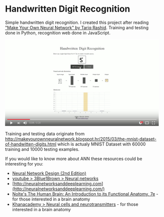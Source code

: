 # Handwritten Digit Recognition
Simple handwritten digit recognition. I created this project after reading ["Make Your Own Neural Network" by Tariq Rashid](https://www.amazon.com/Make-Your-Own-Neural-Network/dp/1530826608). Training and testing done in Python, recognition web done in JavaScript.

<img src="readme-resources/youtube-screenshot.png" alt="Screenshot" /> 

Training and testing data originate from http://makeyourownneuralnetwork.blogspot.hr/2015/03/the-mnist-dataset-of-handwitten-digits.html which is actualy MNIST Dataset with 60000 training and 10000 testing examples.

If you would like to know more about ANN these resources could be interesting for you:
* [Neural Network Design (2nd Edition)](https://www.amazon.com/Neural-Network-Design-Martin-Hagan/dp/0971732116)
* [youtube > 3Blue1Brown > Neural networks](https://www.youtube.com/playlist?list=PLZHQObOWTQDNU6R1_67000Dx_ZCJB-3pi)
* [http://neuralnetworksanddeeplearning.com](http://neuralnetworksanddeeplearning.com/)
* [Nolte's The Human Brain: An Introduction to its Functional Anatomy, 7e](https://www.amazon.com/Noltes-Human-Brain-Introduction-Functional/dp/1455728594) - for those interested in a brain anatomy
* [Khanacademy > Neural cells and neurotransmitters](https://www.khanacademy.org/science/health-and-medicine/nervous-system-and-sensory-infor/neural-cells-and-neurotransmitters/v/neurotransmitter-release) - for those interested in a brain anatomy
